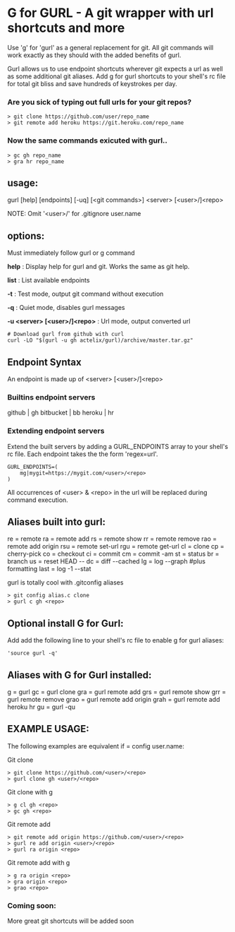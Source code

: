 # G for GURL - A git wrapper with url shortcuts and more

Use 'g' for 'gurl' as a general replacement for git.  All git commands will work
exactly as they should with the added benefits of gurl. 

Gurl allows us to use endpoint shortcuts wherever git expects a url as well as
some additional git aliases.  Add g for gurl shortcuts to your shell's rc file
for total git bliss and save hundreds of keystrokes per day.

### Are you sick of typing out full urls for your git repos?

    > git clone https://github.com/user/repo_name
    > git remote add heroku https://git.heroku.com/repo_name
    
### Now the same commands exicuted with gurl..

    > gc gh repo_name
    > gra hr repo_name

## usage: 

gurl [help] [endpoints] [-uq] [\<git commands\>] \<server\> [\<user\>/]\<repo\>

NOTE: Omit '\<user\>/' for .gitignore user.name

## options: 

Must immediately follow gurl or g command

**help** : 
Display help for gurl and git.
Works the same as git help.

**list** : 
List available endpoints

**-t** : 
Test mode, output git command without execution

**-q** : 
Quiet mode, disables gurl messages
    
**-u <server\> [\<user\>/]\<repo\>** : 
Url mode, output converted url

    # Download gurl from github with curl
    curl -LO "$(gurl -u gh actelix/gurl)/archive/master.tar.gz"
    

## Endpoint Syntax

An endpoint is made up of \<server\> [\<user\>/]\<repo\>

### Builtins endpoint servers

github \| gh 
bitbucket \| bb 
heroku \| hr   

### Extending endpoint servers

Extend the built servers by adding a GURL_ENDPOINTS array
to your shell's rc file.  Each endpoint takes the
the form 'regex=url'.  

    GURL_ENDPOINTS=(
        mg|mygit=https://mygit.com/<user>/<repo>
    )
    
All occurrences of \<user\> & \<repo\> in the url will be replaced
during command execution.


## Aliases built into gurl:


re    = remote
ra    = remote add
rs    = remote show
rr    = remote remove
rao   = remote add origin
rsu   = remote set-url
rgu   = remote get-url
cl    = clone
cp    = cherry-pick
co    = checkout
ci    = commit
cm    = commit -am
st    = status
br    = branch
us    = reset HEAD --
dc    = diff --cached
lg    = log --graph #plus formatting
last  = log -1 --stat

gurl is totally cool with .gitconfig aliases

    > git config alias.c clone
    > gurl c gh <repo>


## Optional install G for Gurl:

Add add the following line to your shell's rc file 
to enable g for gurl aliases: 

    'source gurl -q'

## Aliases with G for Gurl installed:

g     = gurl
gc    = gurl clone
gra   = gurl remote add
grs   = gurl remote show
grr   = gurl remote remove
grao  = gurl remote add origin
grah  = gurl remote add heroku hr
gu    = gurl -qu


## EXAMPLE USAGE: 

The following examples are equivalent if <user> = config user.name:

Git clone

    > git clone https://github.com/<user>/<repo>
    > gurl clone gh <user>/<repo>

Git clone with g

    > g cl gh <repo>
    > gc gh <repo>

Git remote add

    > git remote add origin https://github.com/<user>/<repo>
    > gurl re add origin <user>/<repo>
    > gurl ra origin <repo>
    
Git remote add with g

    > g ra origin <repo>
    > gra origin <repo>
    > grao <repo>

### Coming soon:
    
More great git shortcuts will be added soon
    